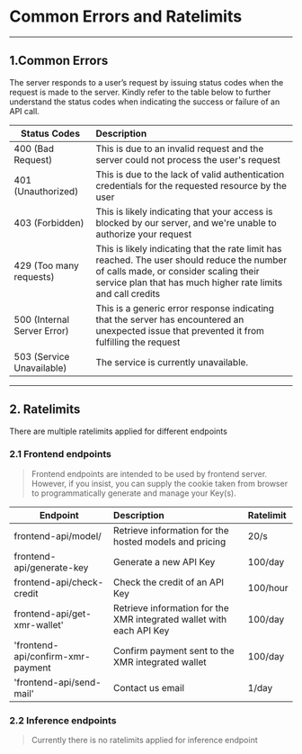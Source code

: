 Common Errors and Ratelimits
=======================

---

## 1.Common Errors

The server responds to a user’s request by issuing status codes when the request is made to the server. Kindly refer to the table below to further understand the status codes when indicating the success or failure of an API call.

| Status Codes                | Description                                                                                                                                                                                          |
| --------------------------- | :--------------------------------------------------------------------------------------------------------------------------------------------------------------------------------------------------- |
| 400 (Bad Request)           | This is due to an invalid request and the server could not process the user's request                                                                                                                |
| 401 (Unauthorized)          | This is due to the lack of valid authentication credentials for the requested resource by the user                                                                                                   |
| 403 (Forbidden)             | This is likely indicating that your access is blocked by our server, and we're unable to authorize your request                                                                                      |
| 429 (Too many requests)     | This is likely indicating that the rate limit has reached. The user should reduce the number of calls made, or consider scaling their service plan that has much higher rate limits and call credits |
| 500 (Internal Server Error) | This is a generic error response indicating that the server has encountered an unexpected issue that prevented it from fulfilling the request                                                        |
| 503 (Service Unavailable)   | The service is currently unavailable.                                                                                                                                                                |


---

## 2. Ratelimits

There are multiple ratelimits applied for different endpoints


### 2.1 Frontend endpoints

>Frontend endpoints are intended to be used by frontend server. However, if you insist, you can supply the cookie taken from browser to programmatically generate and manage your Key(s).

| Endpoint                          | Description                                                          | Ratelimit |
| --------------------------------- | :------------------------------------------------------------------- | :-------- |
| frontend-api/model/               | Retrieve information for the hosted models and pricing               | 20/s      |
| frontend-api/generate-key         | Generate a new API Key                                               | 100/day   |
| frontend-api/check-credit         | Check the credit of an API Key                                       | 100/hour  |
| frontend-api/get-xmr-wallet'      | Retrieve information for the XMR integrated wallet with each API Key | 100/day   |
| 'frontend-api/confirm-xmr-payment | Confirm payment sent to the XMR integrated wallet                    | 100/day   |
| 'frontend-api/send-mail'          | Contact us email                                                     | 1/day     |

### 2.2 Inference endpoints

> Currently there is no ratelimits applied for inference endpoint

